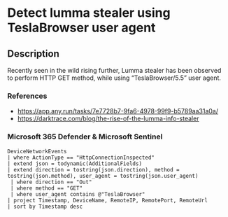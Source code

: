 # Detect lumma stealer using TeslaBrowser user agent

## Description

Recently seen in the wild rising further, Lumma stealer has been observed to perform HTTP GET method, while using “TeslaBrowser/5.5” user agent.

### References
- https://app.any.run/tasks/7e7728b7-9fa6-4978-99f9-b5789aa31a0a/
- https://darktrace.com/blog/the-rise-of-the-lumma-info-stealer

### Microsoft 365 Defender & Microsoft Sentinel
```KQL
DeviceNetworkEvents
| where ActionType == "HttpConnectionInspected"
| extend json = todynamic(AdditionalFields)
| extend direction = tostring(json.direction), method = tostring(json.method), user_agent = tostring(json.user_agent)
 | where direction == "Out"
 | where method == "GET"
 | where user_agent contains @"TeslaBrowser"
| project Timestamp, DeviceName, RemoteIP, RemotePort, RemoteUrl
| sort by Timestamp desc 
```
